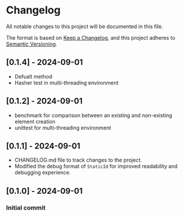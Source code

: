 # Changelog
All notable changes to this project will be documented in this file.

The format is based on [Keep a Changelog](https://keepachangelog.com/en/1.0.0/),
and this project adheres to [Semantic Versioning](https://semver.org/spec/v2.0.0.html).
## [0.1.4] - 2024-09-01
- Defualt method
- Hasher test in multi-threading environment

## [0.1.2] - 2024-09-01
- benchmark for comparison between an existing and non-existing element creation
- unittest for multi-threading environment

## [0.1.1] - 2024-09-01

- CHANGELOG.md file to track changes to the project.
- Modified the debug format of `StaticId` for improved readability and debugging experience.

## [0.1.0] - 2024-09-01
### Initial commit